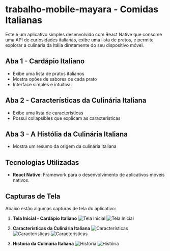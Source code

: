 # trabalho-mobile-mayara - Comidas Italianas
Este é um aplicativo simples desenvolvido com React Native que consome uma API de curiosidades italianas, exibe uma lista de pratos, e permite explorar a culinária da Itália diretamente do seu dispositivo móvel.

## Aba 1 - Cardápio Italiano
- Exibe uma lista de pratos italianos
- Mostra opões de sabores de cada prato
- Interface simples e intuitiva.

## Aba 2 - Características da Culinária Italiana
- Exibe uma lista de características
- Possui collapsibles que explicam as características

## Aba 3 - A Histólia da Culinária Italiana
- Mostra um resumo da origem da culinária italiana

## Tecnologias Utilizadas
- **React Native**: Framework para o desenvolvimento de aplicativos móveis nativos.
  
## Capturas de Tela

Abaixo estão algumas capturas de tela do aplicativo:

1. **Tela Inicial - Cardápio Italiano**
   ![Tela Inicial](mobile/assets/images/paginainicial1.png)
   ![Tela Inicial](mobile/assets/images/paginainicial2.png)

2. **Características da Culinária Italiana**
   ![Características](mobile/assets/images/caracteristicas1.png)
   ![Características](mobile/assets/images/caracteristicas2.png)
   ![Características](mobile/assets/images/caracteristicas3.png)

3. **História da Culinária Italiana**
   ![História](mobile/assets/images/historia1.png)
   ![História](mobile/assets/images/historia2.png)